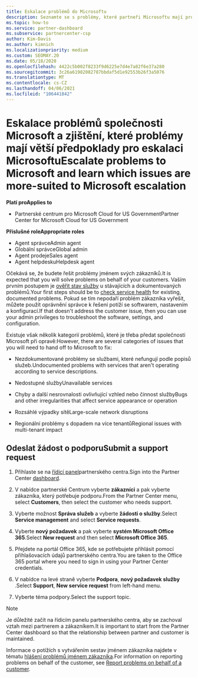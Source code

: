 ```yaml
---
title: Eskalace problémů do Microsoftu
description: Seznamte se s problémy, které partneři Microsoftu mají pro své zákazníky vyřešit a které problémy mohou potřebovat k eskalaci společnosti Microsoft.
ms.topic: how-to
ms.service: partner-dashboard
ms.subservice: partnercenter-csp
author: Kim-Davis
ms.author: kimnich
ms.localizationpriority: medium
ms.custom: SEOMAY.20
ms.date: 05/18/2020
ms.openlocfilehash: 4422c5b002f8233f9d6225e7d4e7a82f6e37a280
ms.sourcegitcommit: 3c26a61982082787bbdaf5d1e92553b26f3a5076
ms.translationtype: MT
ms.contentlocale: cs-CZ
ms.lasthandoff: 04/06/2021
ms.locfileid: "106441842"
---
```

# <a name="escalate-problems-to-microsoft-and-learn-which-issues-are-more-suited-to-microsoft-escalation"></a><span data-ttu-id="8ffcf-103">Eskalace problémů společnosti Microsoft a zjištění, které problémy mají větší předpoklady pro eskalaci Microsoftu</span><span class="sxs-lookup"><span data-stu-id="8ffcf-103">Escalate problems to Microsoft and learn which issues are more-suited to Microsoft escalation</span></span>  

<span data-ttu-id="8ffcf-104">**Platí pro**</span><span class="sxs-lookup"><span data-stu-id="8ffcf-104">**Applies to**</span></span>

- <span data-ttu-id="8ffcf-105">Partnerské centrum pro Microsoft Cloud for US Government</span><span class="sxs-lookup"><span data-stu-id="8ffcf-105">Partner Center for Microsoft Cloud for US Government</span></span>

<span data-ttu-id="8ffcf-106">**Příslušné role**</span><span class="sxs-lookup"><span data-stu-id="8ffcf-106">**Appropriate roles**</span></span>

- <span data-ttu-id="8ffcf-107">Agent správce</span><span class="sxs-lookup"><span data-stu-id="8ffcf-107">Admin agent</span></span>
- <span data-ttu-id="8ffcf-108">Globální správce</span><span class="sxs-lookup"><span data-stu-id="8ffcf-108">Global admin</span></span>
- <span data-ttu-id="8ffcf-109">Agent prodeje</span><span class="sxs-lookup"><span data-stu-id="8ffcf-109">Sales agent</span></span>
- <span data-ttu-id="8ffcf-110">Agent helpdesku</span><span class="sxs-lookup"><span data-stu-id="8ffcf-110">Helpdesk agent</span></span>

<span data-ttu-id="8ffcf-111">Očekává se, že budete řešit problémy jménem svých zákazníků.</span><span class="sxs-lookup"><span data-stu-id="8ffcf-111">It is expected that you will solve problems on behalf of your customers.</span></span> <span data-ttu-id="8ffcf-112">Vaším prvním postupem je [ověřit stav služby](check-service-health.md) u stávajících a dokumentovaných problémů.</span><span class="sxs-lookup"><span data-stu-id="8ffcf-112">Your first steps should be to [check service health](check-service-health.md) for existing, documented problems.</span></span> <span data-ttu-id="8ffcf-113">Pokud se tím nepodaří problém zákazníka vyřešit, můžete použít oprávnění správce k řešení potíží se softwarem, nastavením a konfigurací.</span><span class="sxs-lookup"><span data-stu-id="8ffcf-113">If that doesn't address the customer issue, then you can use your admin privileges to troubleshoot the software, settings, and configuration.</span></span>

<span data-ttu-id="8ffcf-114">Existuje však několik kategorií problémů, které je třeba předat společnosti Microsoft při opravě:</span><span class="sxs-lookup"><span data-stu-id="8ffcf-114">However, there are several categories of issues that you will need to hand off to Microsoft to fix:</span></span>

- <span data-ttu-id="8ffcf-115">Nezdokumentované problémy se službami, které nefungují podle popisů služeb.</span><span class="sxs-lookup"><span data-stu-id="8ffcf-115">Undocumented problems with services that aren't operating according to service descriptions.</span></span>

- <span data-ttu-id="8ffcf-116">Nedostupné služby</span><span class="sxs-lookup"><span data-stu-id="8ffcf-116">Unavailable services</span></span>

- <span data-ttu-id="8ffcf-117">Chyby a další nesrovnalosti ovlivňující vzhled nebo činnost služby</span><span class="sxs-lookup"><span data-stu-id="8ffcf-117">Bugs and other irregularities that affect service appearance or operation</span></span>

- <span data-ttu-id="8ffcf-118">Rozsáhlé výpadky sítě</span><span class="sxs-lookup"><span data-stu-id="8ffcf-118">Large-scale network disruptions</span></span>

- <span data-ttu-id="8ffcf-119">Regionální problémy s dopadem na více tenantů</span><span class="sxs-lookup"><span data-stu-id="8ffcf-119">Regional issues with multi-tenant impact</span></span>

## <a name="submit-a-support-request"></a><span data-ttu-id="8ffcf-120">Odeslat žádost o podporu</span><span class="sxs-lookup"><span data-stu-id="8ffcf-120">Submit a support request</span></span>

1. <span data-ttu-id="8ffcf-121">Přihlaste se na [řídicí panel](https://partner.microsoft.com/dashboard)partnerského centra.</span><span class="sxs-lookup"><span data-stu-id="8ffcf-121">Sign into the Partner Center [dashboard](https://partner.microsoft.com/dashboard).</span></span>

2. <span data-ttu-id="8ffcf-122">V nabídce partnerské Centrum vyberte **zákazníci** a pak vyberte zákazníka, který potřebuje podporu.</span><span class="sxs-lookup"><span data-stu-id="8ffcf-122">From the Partner Center menu, select **Customers**, then select the customer who needs support.</span></span>

3. <span data-ttu-id="8ffcf-123">Vyberte možnost **Správa služeb** a vyberte **žádosti o služby**.</span><span class="sxs-lookup"><span data-stu-id="8ffcf-123">Select **Service management** and select **Service requests**.</span></span>

4. <span data-ttu-id="8ffcf-124">Vyberte **nový požadavek** a pak vyberte **systém Microsoft Office 365**.</span><span class="sxs-lookup"><span data-stu-id="8ffcf-124">Select **New request** and then select **Microsoft Office 365**.</span></span>

5. <span data-ttu-id="8ffcf-125">Přejdete na portál Office 365, kde se potřebujete přihlásit pomocí přihlašovacích údajů partnerského centra.</span><span class="sxs-lookup"><span data-stu-id="8ffcf-125">You are taken to the Office 365 portal where you need to sign in using your Partner Center credentials.</span></span>

6. <span data-ttu-id="8ffcf-126">V nabídce na levé straně vyberte **Podpora**, **nový požadavek služby** .</span><span class="sxs-lookup"><span data-stu-id="8ffcf-126">Select **Support**, **New service request** from left-hand menu.</span></span>

7. <span data-ttu-id="8ffcf-127">Vyberte téma podpory.</span><span class="sxs-lookup"><span data-stu-id="8ffcf-127">Select the support topic.</span></span>

>[!NOTE]
><span data-ttu-id="8ffcf-128">Je důležité začít na řídicím panelu partnerského centra, aby se zachoval vztah mezi partnerem a zákazníkem.</span><span class="sxs-lookup"><span data-stu-id="8ffcf-128">It is important to start from the Partner Center dashboard so that the relationship between partner and customer is maintained.</span></span> 

<span data-ttu-id="8ffcf-129">Informace o potížích s vytvářením sestav jménem zákazníka najdete v tématu [hlášení problémů jménem zákazníka](report-problems-on-behalf-of-a-customer.md).</span><span class="sxs-lookup"><span data-stu-id="8ffcf-129">For information on reporting problems on behalf of the customer, see [Report problems on behalf of a customer](report-problems-on-behalf-of-a-customer.md).</span></span>

